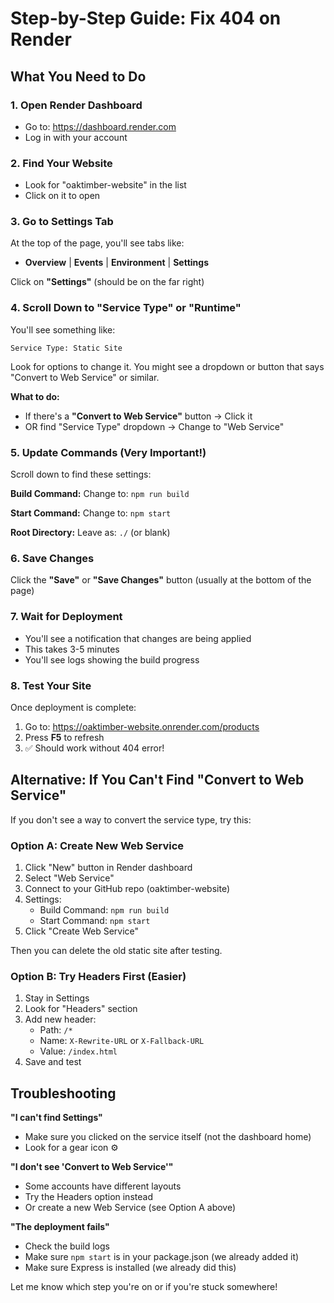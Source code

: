 # Step-by-Step Guide: Fix 404 on Render

## What You Need to Do

### 1. Open Render Dashboard
- Go to: https://dashboard.render.com
- Log in with your account

### 2. Find Your Website
- Look for "oaktimber-website" in the list
- Click on it to open

### 3. Go to Settings Tab
At the top of the page, you'll see tabs like:
- **Overview** | **Events** | **Environment** | **Settings**

Click on **"Settings"** (should be on the far right)

### 4. Scroll Down to "Service Type" or "Runtime"
You'll see something like:
```
Service Type: Static Site
```

Look for options to change it. You might see a dropdown or button that says "Convert to Web Service" or similar.

**What to do:**
- If there's a **"Convert to Web Service"** button → Click it
- OR find "Service Type" dropdown → Change to "Web Service"

### 5. Update Commands (Very Important!)
Scroll down to find these settings:

**Build Command:**
Change to: `npm run build`

**Start Command:**
Change to: `npm start`

**Root Directory:**
Leave as: `./` (or blank)

### 6. Save Changes
Click the **"Save"** or **"Save Changes"** button (usually at the bottom of the page)

### 7. Wait for Deployment
- You'll see a notification that changes are being applied
- This takes 3-5 minutes
- You'll see logs showing the build progress

### 8. Test Your Site
Once deployment is complete:
1. Go to: https://oaktimber-website.onrender.com/products
2. Press **F5** to refresh
3. ✅ Should work without 404 error!

## Alternative: If You Can't Find "Convert to Web Service"

If you don't see a way to convert the service type, try this:

### Option A: Create New Web Service
1. Click "New" button in Render dashboard
2. Select "Web Service"
3. Connect to your GitHub repo (oaktimber-website)
4. Settings:
   - Build Command: `npm run build`
   - Start Command: `npm start`
5. Click "Create Web Service"

Then you can delete the old static site after testing.

### Option B: Try Headers First (Easier)
1. Stay in Settings
2. Look for "Headers" section
3. Add new header:
   - Path: `/*`
   - Name: `X-Rewrite-URL` or `X-Fallback-URL`
   - Value: `/index.html`
4. Save and test

## Troubleshooting

**"I can't find Settings"**
- Make sure you clicked on the service itself (not the dashboard home)
- Look for a gear icon ⚙️

**"I don't see 'Convert to Web Service'"**
- Some accounts have different layouts
- Try the Headers option instead
- Or create a new Web Service (see Option A above)

**"The deployment fails"**
- Check the build logs
- Make sure `npm start` is in your package.json (we already added it)
- Make sure Express is installed (we already did this)

Let me know which step you're on or if you're stuck somewhere!
